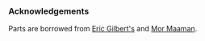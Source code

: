 ### Acknowledgements

Parts are borrowed from [Eric Gilbert's](https://docs.google.com/document/d/11D3kHElzS2HQxTwPqcaTnU5HCJ8WGE5brTXI4KLf4dM) and [Mor Maaman](https://s.tech.cornell.edu/phd-syllabus/).
